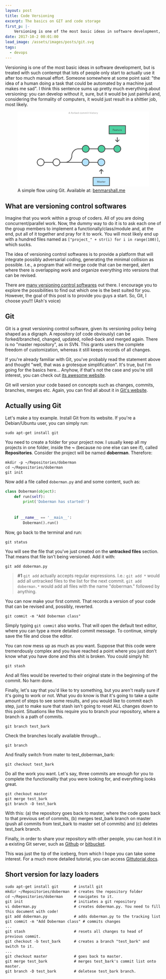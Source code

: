 ```yaml
---
layout: post
title: Code Versioning
excerpt: The basics on GIT and code storage
first_p: |-
    Versioning is one of the most basic ideas in software development, but is treated with such contempt that lots of people only start to actually use it after too much manual effort. Someone somewhere at some point said: "the idea of a human doing a task that could be automated by a machine just makes me sad". I think this sentence sums up pretty much everything about versioning: you can develop without it, sure, but it would be just painful and, considering the formality of computers, it would just result in a shittier job, most likely.
date: 2017-10-2 00:01:00
lead_image: /assets/images/posts/git.svg
tags:
  - devops
---
```


<span class="display-6">Versioning</span> is one of the most basic ideas in software development, but is treated with such contempt that lots of people only start to actually use it after too much manual effort. Someone somewhere at some point said: "the idea of a human doing a task that could be automated by a machine just makes me sad". I think this sentence sums up pretty much everything about versioning: you can develop without it, sure, but it would be just painful and, considering the formality of computers, it would just result in a shittier job, most likely.

<figure>
  <img src="/assets/images/posts/git.svg" alt="A simple flow using Git" class="figure-img img-fluid rounded" />
    <figcaption>A simple flow using Git. Available at: <a href="https://www.benmarshall.me/git-rebase/">benmarshall.me</a></figcaption>
</figure>

## What are versioning control softwares

Imagine that you work within a group of coders. All of you are doing concurrent/parallel work. Now, the dummy way to do it is to ask each one of the group members to implement a functionally/class/module and, at the end, put all of it together and pray for it to work. You will most likely end up with a hundred files named as `["project_" + str(i) for i in range(100)]`, which sucks.

The idea of versioning control softwares is to provide a platform that will integrate possibly adversarial coding, generating the minimal collision as possible. I.e., a program that will merge code that can be merged, alert where there is overlapping work and organize everything into versions that can be revised.

There are [many versioning control softwares](http://www.smashingmagazine.com/2008/09/18/the-top-7-open-source-version-control-systems/) out there. I encourage you to explore the possibilities to find out which one is the best suited for you. However, the goal of this post is to provide you guys a start. So, Git, I choose you!!! (Ash's voice)

## Git

Git is a great versioning control software, given its versioning policy being shaped as a digraph. A repository (of code obviously) can be forked/branched, changed, updated, rolled-back and merged again. There is no "master repository", as in SVN. This grants users the complete freedom of customization, whereas it still keeps records of all changes.

If you're already familiar with Git, you've probably read the statement above and thought "well, that was a grotesque simplification". It's true, but I'm going for the basics here... Anyhow, if that's not the case and you're still interest, you can check out [its awesome website](http://git-scm.com/).

Git will version your code based on concepts such as changes, commits, branches, merges etc. Again, you can find all about it in [Git's website](http://git-scm.com/).

## Actually using Git

Let's make a toy example. Install Git from its website. If you're a Debian/Ubuntu user, you can simply run:
```shell
sudo apt-get install git
```

You need to create a folder for your project now. I usually keep all my projects in one folder, inside the **~** (because no one else can see if), called **Repositories**. Consider the project will be named **doberman**. Therefore:
```shell
mkdir -p ~/Repositories/doberman
cd ~/Repositories/doberman
git init
```

Now add a file called `doberman.py` and and some content, such as:
```python
class Doberman(object):
    def run(self):
        print('Doberman has started!')


    if __name__ == '__main__':
        Doberman().run()
```

Now, go back to the terminal and run:

```shell
git status
```

You will see the file that you've just created on the <b>untracked files</b> section. That means that file isn't being versioned. Add it with:
```shell
git add doberman.py
```

> **#1** `git add` actually accepts regular expressions. I.e.: `git add *` would add all untracked files to the list for the next commit. `git add doberman.*` would add all files with the name "doberman." followed by anything.

You can now make your first commit. That records a version of your code that can be revised and, possibly, reverted.
```shell
git commit -m "Add Doberman class"
```

Simply typing `git commit` also works. That will open the default text editor, where you can type a more detailed commit message. To continue, simply save the file and close the editor.

You can now mess up as much as you want. Suppose that this code were tremendously complex and you have reached a point where you just don't know what you have done and this shit is broken. You could simply hit:
```shell
git stash
```

And all files would be reverted to their original state in the beginning of the commit. No harm done.

Finally, let's say that you'd like to try something, but you aren't really sure if it's going to work or not. What you do know is that it's going to take a quite amount of steps to see some results, and you would like to commit each step, just to make sure that stash isn't going to reset ALL changes down to this point. Situations like this require you to branch your repository, where a branch is a path of commits.
```shell
git branch test_bark
```

Check the branches locally available through...
```shell
git branch
```

And finally switch from mater to test_doberman_bark:
```shell
git checkout test_bark
```

Do all the work you want. Let's say, three commits are enough for you to complete the functionality that you were looking for, and everything looks great.
```shell
git checkout master
git merge test_bark
git branch -D test_bark
```

With this: (a) the repository goes back to master, where the code goes back to that previous set of commits, (b) merges test_bark branch on master (push all commits from test_bark to master set of commits) and (c) deletes test_bark branch.

Finally, in order to share your repository with other people, you can host it in a existing Git server, such as [Github](https://github.com) or [bitbucket](http://bitbucket.org/).

This was just the tip of the iceberg, from which I hope you can take some interest. For a much more detailed tutorial, you can access [Gittutorial docs](git-scm.com/docs/gittutorial).

## Short version for lazy loaders

```shell
sudo apt-get install git       # install git
mkdir ~/Repositories/doberman  # creates the repository folder
cd ~/Repositories/doberman     # navigates to it.
git init                       # initiates a git repository
vi doberman.py                 # creates doberman.py. You need to fill this document with code!
git add doberman.py            # adds doberman.py to the tracking list
git commit -m "Add Doberman class" # commits changes
...
git stash                      # resets all changes to head of previous commit.
git checkout -b test_bark      # creates a branch "test_bark" and switch to it.
...
git checkout master            # goes back to master.
git merge test_bark            # merges test_bark's commit list onto master.
git branch -D test_bark        # deletese test_bark branch.
```
